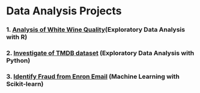 # Data Analysis Projects
### 1. [Analysis of White Wine Quality](https://github.com/cooleel/Udacity_DA_ND/blob/master/EDA_ssw.Rmd)(Exploratory Data Analysis with R)
### 2. [Investigate of TMDB dataset](https://github.com/cooleel/Udacity_DA_ND/blob/master/investigate-TMDB.ipynb) (Exploratory Data Analysis with Python)
### 3. [Identify Fraud from Enron Email](https://github.com/cooleel/Udacity_DA_ND/blob/master/identifyFraudFromEnronEmail/Identify-fraud-from-Enron-email.ipynb) (Machine Learning with Scikit-learn)
